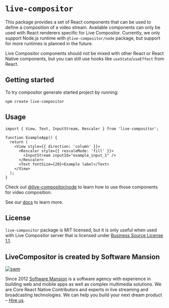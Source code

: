 # `live-compositor`

This package provides a set of React components that can be used to define a composition of a video stream. Available components can only be used with React renderers specific for Live Compositor. Currently, we only support Node.js runtime with `@live-compositor/node` package, but support for more runtimes is planned in the future.

Live Compositor components should not be mixed with other React or React Native components, but you can still use hooks like `useState`/`useEffect` from React.

## Getting started

To try compositor generate started project by running:

```
npm create live-compositor
```

## Usage

```tsx
import { View, Text, InputStream, Rescaler } from 'live-compositor';

function ExampleApp() {
  return (
    <View style={{ direction: 'column' }}>
      <Rescaler style={{ rescaleMode: 'fill' }}>
        <InputStream inputId="example_input_1" />
      </Rescaler>
      <Text fontSize={20}>Example label</Text>
    </View>
  );
}
```

Check out [@live-compositor/node](https://www.npmjs.com/package/@live-compositor/node) to learn how to use those components for video composition.

See our [docs](https://compositor.live/docs) to learn more.

## License

`live-compositor` package is MIT licensed, but it is only useful when used with Live Compositor server that is licensed
under [Business Source License 1.1](https://github.com/software-mansion/live-compositor/blob/master/LICENSE).

## LiveCompositor is created by Software Mansion

[![swm](https://logo.swmansion.com/logo?color=white&variant=desktop&width=150&tag=live-compositor-github 'Software Mansion')](https://swmansion.com)

Since 2012 [Software Mansion](https://swmansion.com) is a software agency with experience in building web and mobile apps as well as complex multimedia solutions. We are Core React Native Contributors and experts in live streaming and broadcasting technologies. We can help you build your next dream product – [Hire us](https://swmansion.com/contact/projects?utm_source=live-compositor&utm_medium=readme).
